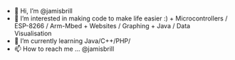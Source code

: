 - 👋 Hi, I’m @jamisbrill
- 👀 I’m interested in making code to make life easier :)  + Microcontrollers / ESP-8266 / Arm-Mbed  + Websites / Graphing  + Java / Data Visualisation 
- 🌱 I’m currently learning Java/C++/PHP/
- 📫 How to reach me ... @jamisbrill

